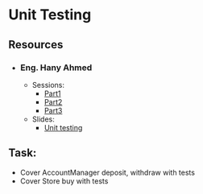 # Unit Testing

## Resources

- ### Eng. Hany Ahmed
  - Sessions:
    - [Part1](https://drive.google.com/file/d/1QdH5dfSpC_ojHCebT0blR8y4tgA7Disz/view?usp=drive_link)
    - [Part2](https://drive.google.com/file/d/1Zh3Qr0CmSdaZbPd85Cp0feT1G5FouOzz/view?usp=drive_link)
    - [Part3](https://drive.google.com/file/d/1ssOIkbtvDh24dm9kWriLLP-lf9_guGLP/view?usp=drive_link)
  - Slides:
    - [Unit testing](https://drive.google.com/file/d/1s-xrxBXmHAyjulikO5emiPmx4t1VHf3U/view?usp=drive_link)

## Task:

- Cover AccountManager deposit, withdraw with tests
- Cover Store buy with tests
